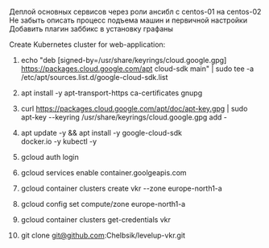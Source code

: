 Деплой основных сервисов через роли ансибл с centos-01 на centos-02
Не забыть описать процесс подъема машин и первичной настройки
Добавить плагин заббикс в установку графаны

Create Kubernetes cluster for web-application:
1) echo "deb [signed-by=/usr/share/keyrings/cloud.google.gpg] https://packages.cloud.google.com/apt cloud-sdk main" | sudo tee -a /etc/apt/sources.list.d/google-cloud-sdk.list
2) apt install -y apt-transport-https ca-certificates gnupg
3) curl https://packages.cloud.google.com/apt/doc/apt-key.gpg | sudo apt-key --keyring /usr/share/keyrings/cloud.google.gpg add -
4) apt update -y && apt install -y google-cloud-sdk \
docker.io -y
kubectl -y
5) gcloud auth login
6) gcloud services enable container.goolgeapis.com
7) gcloud container clusters create vkr --zone europe-north1-a
8) gcloud config set compute/zone europe-north1-a
9) gcloud container clusters get-credentials vkr

10) git clone git@github.com:Chelbsik/levelup-vkr.git